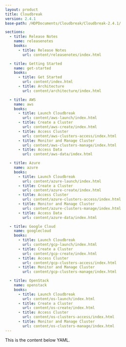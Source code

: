 ```yaml
---
layout: product
title: Cloudbreak
version: 2.4.1
base-path: /HDPDocuments/Cloudbreak/Cloudbreak-2.4.1/

sections:
  - title: Release Notes
    name: releasenotes
    books:
      - title: Release Notes
        url: content/releasenotes/index.html

  - title: Getting Started
    name: get-started
    books:
      - title: Get Started
        url: content/index.html 
      - title: Architecture
        url: content/architecture/index.html

  - title: AWS
    name: aws
    books:
      - title: Launch Cloudbreak
        url: content/aws-launch/index.html 
      - title: Create a Cluster
        url: content/aws-create/index.html 
      - title: Access Cluster
        url: content/aws-clusters-access/index.html
      - title: Monitor and Manage Cluster
        url: content/aws-clusters-manage/index.html
      - title: Access Data
        url: content/aws-data/index.html

  - title: Azure
    name: azure
    books:
      - title: Launch Cloudbreak
        url: content/azure-launch/index.html 
      - title: Create a Cluster
        url: content/azure-create/index.html 
      - title: Access Cluster
        url: content/azure-clusters-access/index.html
      - title: Monitor and Manage Cluster
        url: content/azure-clusters-manage/index.html
      - title: Access Data
        url: content/azure-data/index.html

  - title: Google Cloud
    name: googlecloud
    books:
      - title: Launch Cloudbreak
        url: content/gcp-launch/index.html 
      - title: Create a Cluster
        url: content/gcp-create/index.html 
      - title: Access Cluster
        url: content/gcp-clusters-access/index.html
      - title: Monitor and Manage Cluster
        url: content/gcp-clusters-manage/index.html

  - title: OpenStack
    name: openstack
    books:
      - title: Launch Cloudbreak
        url: content/os-launch/index.html 
      - title: Create a Cluster
        url: content/os-create/index.html 
      - title: Access Cluster
        url: content/os-clusters-access/index.html
      - title: Monitor and Manage Cluster
        url: content/os-clusters-manage/index.html
---
```


This is the content below YAML.
